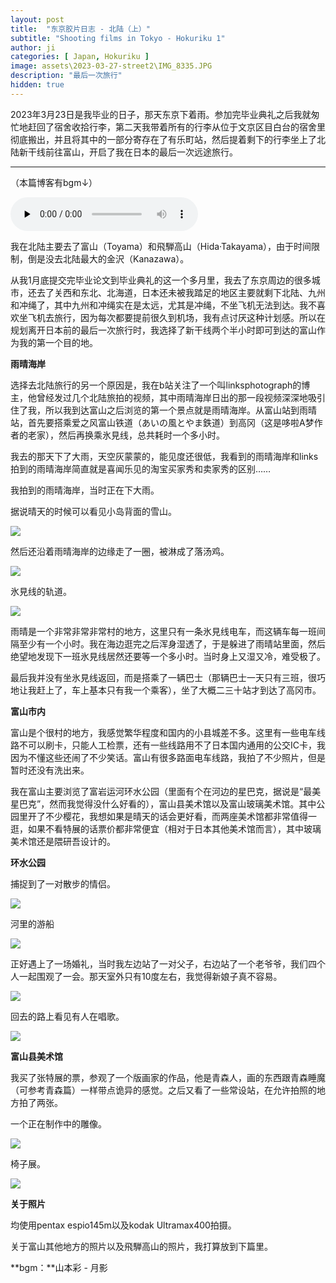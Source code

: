 ```yaml
---
layout: post
title:  "东京胶片日志 - 北陆（上）"
subtitle: "Shooting films in Tokyo - Hokuriku 1"
author: ji
categories: [ Japan, Hokuriku ]
image: assets\2023-03-27-street2\IMG_8335.JPG
description: "最后一次旅行"
hidden: true
---
```





2023年3月23日是我毕业的日子，那天东京下着雨。参加完毕业典礼之后我就匆忙地赶回了宿舍收拾行李，第二天我带着所有的行李从位于文京区目白台的宿舍里彻底搬出，并且将其中的一部分寄存在了有乐町站，然后提着剩下的行李坐上了北陆新干线前往富山，开启了我在日本的最后一次远途旅行。



----



（本篇博客有bgm↓）



<audio id="audio" controls="" preload="none">
<source id="mp3" src="..\assets\2023-03-29-toyama\山本彩 - 月影.mp3">
</audio>



我在北陆主要去了富山（Toyama）和飛騨高山（Hida·Takayama），由于时间限制，倒是没去北陆最大的金沢（Kanazawa）。



从我1月底提交完毕业论文到毕业典礼的这一个多月里，我去了东京周边的很多城市，还去了关西和东北、北海道，日本还未被我踏足的地区主要就剩下北陆、九州和冲绳了，其中九州和冲绳实在是太远，尤其是冲绳，不坐飞机无法到达。我不喜欢坐飞机去旅行，因为每次都要提前很久到机场，我有点讨厌这种计划感。所以在规划离开日本前的最后一次旅行时，我选择了新干线两个半小时即可到达的富山作为我的第一个目的地。



**雨晴海岸**

选择去北陆旅行的另一个原因是，我在b站关注了一个叫linksphotograph的博主，他曾经发过几个北陆旅拍的视频，其中雨晴海岸日出的那一段视频深深地吸引住了我，所以我到达富山之后浏览的第一个景点就是雨晴海岸。从富山站到雨晴站，首先要搭乘爱之风富山铁道（あいの風とやま鉄道）到高冈（这是哆啦A梦作者的老家），然后再换乘氷見线，总共耗时一个多小时。



我去的那天下了大雨，天空灰蒙蒙的，能见度还很低，我看到的雨晴海岸和links拍到的雨晴海岸简直就是喜闻乐见的淘宝买家秀和卖家秀的区别……



我拍到的雨晴海岸，当时正在下大雨。

据说晴天的时候可以看见小岛背面的雪山。

![](..\assets\2023-03-29-toyama\IMG_8424.JPG)



然后还沿着雨晴海岸的边缘走了一圈，被淋成了落汤鸡。



![](..\assets\2023-03-29-toyama\IMG_8398.JPG)



氷見线的轨道。

![](..\assets\2023-03-29-toyama\IMG_8396.JPG)



雨晴是一个非常非常非常村的地方，这里只有一条氷見线电车，而这辆车每一班间隔至少有一个小时。我在海边逛完之后浑身湿透了，于是躲进了雨晴站里面，然后绝望地发现下一班氷見线居然还要等一个多小时。当时身上又湿又冷，难受极了。



最后我并没有坐氷見线返回，而是搭乘了一辆巴士（那辆巴士一天只有三班，很巧地让我赶上了，车上基本只有我一个乘客），坐了大概二三十站才到达了高冈市。



**富山市内**

富山是个很村的地方，我感觉繁华程度和国内的小县城差不多。这里有一些电车线路不可以刷卡，只能人工检票，还有一些线路用不了日本国内通用的公交IC卡，我因为不懂这些还闹了不少笑话。富山有很多路面电车线路，我拍了不少照片，但是暂时还没有洗出来。



我在富山主要浏览了富岩运河环水公园（里面有个在河边的星巴克，据说是“最美星巴克”，然而我觉得没什么好看的），富山县美术馆以及富山玻璃美术馆。其中公园里开了不少樱花，我想如果是晴天的话会更好看，而两座美术馆都非常值得一逛，如果不看特展的话票价都非常便宜（相对于日本其他美术馆而言），其中玻璃美术馆还是隈研吾设计的。



**环水公园**



捕捉到了一对散步的情侣。



![](..\assets\2023-03-29-toyama\IMG_8394.JPG)



河里的游船



![](..\assets\2023-03-29-toyama\IMG_8418.JPG)



正好遇上了一场婚礼，当时我左边站了一对父子，右边站了一个老爷爷，我们四个人一起围观了一会。那天室外只有10度左右，我觉得新娘子真不容易。



![](..\assets\2023-03-29-toyama\IMG_8405.JPG)



回去的路上看见有人在唱歌。



![](..\assets\2023-03-29-toyama\IMG_8414.JPG)



**富山县美术馆**



我买了张特展的票，参观了一个版画家的作品，他是青森人，画的东西跟青森睡魔（可参考青森篇）一样带点诡异的感觉。之后又看了一些常设站，在允许拍照的地方拍了两张。



一个正在制作中的雕像。

![](..\assets\2023-03-29-toyama\5.JPG)



椅子展。



![](..\assets\2023-03-29-toyama\IMG_8403.JPG)



**关于照片**

均使用pentax espio145m以及kodak Ultramax400拍摄。

关于富山其他地方的照片以及飛騨高山的照片，我打算放到下篇里。



**bgm：**山本彩 - 月影
